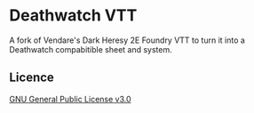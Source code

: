 # Deathwatch VTT

A fork of Vendare's Dark Heresy 2E Foundry VTT to turn it into a Deathwatch compabitible sheet and system.

## Licence
[GNU General Public License v3.0](https://choosealicense.com/licenses/gpl-3.0/)
